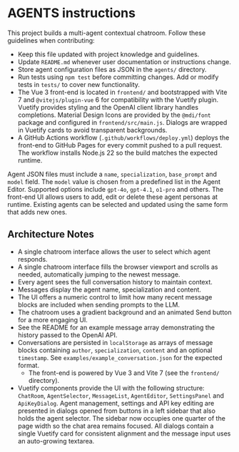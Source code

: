 # AGENTS instructions

This project builds a multi-agent contextual chatroom. Follow these guidelines when contributing:

- Keep this file updated with project knowledge and guidelines.
- Update `README.md` whenever user documentation or instructions change.
- Store agent configuration files as JSON in the `agents/` directory.
- Run tests using `npm test` before committing changes. Add or modify tests in `tests/` to cover new functionality.
- The Vue 3 front-end is located in `frontend/` and bootstrapped with Vite 7 and `@vitejs/plugin-vue` 6 for compatibility with the Vuetify plugin. Vuetify provides styling and the OpenAI client library handles completions. Material Design Icons are provided by the `@mdi/font` package and configured in `frontend/src/main.js`. Dialogs are wrapped in Vuetify cards to avoid transparent backgrounds.
- A GitHub Actions workflow (`.github/workflows/deploy.yml`) deploys the front-end to GitHub Pages for every commit pushed to a pull request.
  The workflow installs Node.js 22 so the build matches the expected runtime.

Agent JSON files must include a `name`, `specialization`, `base_prompt` and `model` field. The `model` value is chosen from a predefined list in the Agent Editor. Supported options include `gpt-4o`, `gpt-4.1`, `o1-pro` and others. The front-end UI allows users to add, edit or delete these agent personas at runtime. Existing agents can be selected and updated using the same form that adds new ones.

## Architecture Notes

- A single chatroom interface allows the user to select which agent responds.
- A single chatroom interface fills the browser viewport and scrolls as needed,
  automatically jumping to the newest message.
- Every agent sees the full conversation history to maintain context.
- Messages display the agent name, specialization and content.
- The UI offers a numeric control to limit how many recent message blocks are
  included when sending prompts to the LLM.
- The chatroom uses a gradient background and an animated Send button for a more engaging UI.
- See the README for an example message array demonstrating the history passed
  to the OpenAI API.
- Conversations are persisted in `localStorage` as arrays of message blocks
  containing `author`, `specialization`, `content` and an optional `timestamp`.
  See `examples/example_conversation.json` for the expected format.
  - The front-end is powered by Vue 3 and Vite 7 (see the `frontend/` directory).
- Vuetify components provide the UI with the following structure: `ChatRoom`,
  `AgentSelector`, `MessageList`, `AgentEditor`, `SettingsPanel` and `ApiKeyDialog`.
  Agent management, settings and API key editing are presented in dialogs opened
  from buttons in a left sidebar that also holds the agent selector. The sidebar
  now occupies one quarter of the page width so the chat area remains focused.
  All dialogs contain a single Vuetify card for consistent alignment and the
  message input uses an auto-growing textarea.

